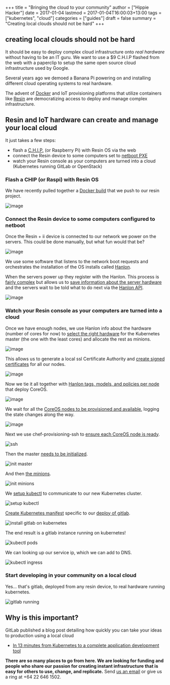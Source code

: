 +++
title = "Bringing the cloud to your community"
author = ["Hippie Hacker"]
date = 2017-01-04
lastmod = 2017-01-04T16:00:03+13:00
tags = ["kubernetes", "cloud"]
categories = ["guides"]
draft = false
summary = "Creating local clouds should not be hard"
+++

## creating local clouds should not be hard

It should be easy to deploy complex cloud infrastructure onto _real hardware_
without having to be an IT guru. We want to use a $9 C.H.I.P flashed from the
web with a paperclip to setup the same open source cloud infrastructure used by
Google.

Several years ago we demoed a Banana Pi powering on and installing different
cloud operating systems to real hardware.

The advent of [Docker](https://www.docker.com/) and IoT provisioning platforms
that utilize containers like [Resin](http://resin.io/) are democratizing access
to deploy and manage complex infrastructure.

## Resin and IoT hardware can create and manage your local cloud

It just takes a few steps:

*   flash a [C.H.I.P.](https://getchip.com/pages/chip) (or Raspberry Pi) with
    Resin OS via the web
*   connect the Resin device to some computers set to [netboot
    PXE](https://en.wikipedia.org/wiki/Preboot_Execution_Environment)
*   watch your Resin console as your computers are turned into a cloud
    (Kubernetes running GitLab or OpenStack)

### Flash a CHIP (or Raspi) with Resin OS

We have recently pulled together a [Docker
build](https://gitlab.ii.org.nz/iichip/Hanlon/blob/resin/Dockerfile)
that we push to our resin project.

![image](/images/2017/01/ii_k8s_resin.png)

### Connect the Resin device to some computers configured to netboot

Once the Resin + ii device is connected to our network we power on the servers.
This could be done manually, but what fun would that be?

![image](/images/2017/01/ii_poweron.png)

We use some software that listens to the network boot requests and orchestrates
the installation of the OS installs called
[Hanlon](https://github.com/csc/Hanlon).

When the servers power up they register with the Hanlon. This process is [fairly
complex](https://github.com/csc/Hanlon/wiki/How-is-it-all-connected#breakdown)
but allows us to [save information about the server
hardware](https://gitlab.ii.org.nz/iichip/chef-provisioning-k8s/blob/master/provision/recipes/node_setup.rb)
and the servers wait to be told what to do next via the [Hanlon
API](https://github.com/csc/Hanlon/wiki/Hanlon-API-Overview).

![image](/images/2017/01/ii_register.png)

### Watch your Resin console as your computers are turned into a cloud

Once we have enough nodes, we use Hanlon info about the hardware (number of
cores for now) to [select the right
hardware](https://gitlab.ii.org.nz/iichip/chef-provisioning-k8s/blob/master/provision/recipes/node_state.rb)
for the Kubernetes master (the one with the least cores) and allocate the rest
as minions.

![image](/images/2017/01/ii_k8s_waiting.png)

This allows us to generate a local ssl Certificate Authority and [create signed
certificates](https://gitlab.ii.org.nz/iichip/chef-provisioning-k8s/blob/master/provision/recipes/certs.rb)
for all our nodes.

![image](/images/2017/01/ii_certs.png)

Now we tie it all together with [Hanlon tags, models, and policies per
node](https://gitlab.ii.org.nz/iichip/chef-provisioning-k8s/blob/master/provision/recipes/hanlon.rb)
that deploy CoreOS.

![image](/images/2017/01/ii_provision_hanlon.png)

We wait for all the [CoreOS nodes to be provisioned and
available](https://gitlab.ii.org.nz/iichip/chef-provisioning-k8s/blob/master/provision/recipes/hanlon.rb#L51),
logging the state changes along the way.

![image](/images/2017/01/ii_os_complete.png)

Next we use chef-provisioning-ssh to [ensure each CoreOS node is
ready](https://gitlab.ii.org.nz/iichip/chef-provisioning-k8s/blob/master/provision/recipes/via_ssh.rb#L10).

![ssh](/images/2017/01/ii_k8s_ready.png)

Then the master [needs to be
initialized](https://gitlab.ii.org.nz/iichip/chef-provisioning-k8s/blob/master/provision/recipes/via_ssh.rb#L46).

![init
master](/images/2017/01/ii_k8s_configure_master.png)

And then [the
minions](https://gitlab.ii.org.nz/iichip/chef-provisioning-k8s/blob/master/provision/recipes/via_ssh.rb#L83).

![init minions](/images/2017/01/ii_k8s_minions.png)

We [setup
kubectl](https://gitlab.ii.org.nz/iichip/chef-provisioning-k8s/blob/master/provision/recipes/kubectl.rb)
to communicate to our new Kubernetes cluster.

![setup kubectl](/images/2017/01/ii_k8s_kubectl.png)

[Create Kubernetes
manifest](https://gitlab.ii.org.nz/iichip/chef-provisioning-k8s/blob/master/provision/recipes/main.rb#L20)
specific to our [deploy of
gitlab](https://gitlab.ii.org.nz/iichip/chef-provisioning-k8s/tree/master/provision/files).

![install gitlab on
kubernetes](/images/2017/01/ii_k8s_gitlab.png)

The end result is a gitlab instance running on kubernetes!

![kubectl pods](/images/2017/01/ii_k8s_pods.png)

We can looking up our service ip, which we can add to DNS.

![kubectl ingress](/images/2017/01/ii_k8s_ingress.png)

### Start developing in your community on a local cloud

Yes... that's gitlab, deployed from any resin device, to real hardware running kubernetes.

![gitlab
running](/images/2017/01/ii_gitlab_running.png)

## Why is this important?

GitLab published a blog post detailing how quickly you can take your ideas to production using a local cloud

*   [In 13 minutes from Kubernetes to a complete application development
    tool](https://about.gitlab.com/2016/11/14/idea-to-production/)

**There are so many places to go from here. We are looking for funding and
people who share our passion for creating instant infrastructure that is easy
for others to use, change, and replicate.** Send [us an
email](mailto://ii.org.nz/) or give us a ring at +64 22 646 1502.


